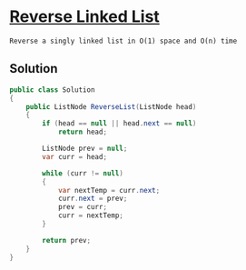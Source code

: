 # [Reverse Linked List](https://leetcode.com/problems/reverse-linked-list/description/)

```
Reverse a singly linked list in O(1) space and O(n) time
```

## Solution

```csharp
public class Solution
{
    public ListNode ReverseList(ListNode head)
    {
        if (head == null || head.next == null)
            return head;

        ListNode prev = null;
        var curr = head;

        while (curr != null)
        {
            var nextTemp = curr.next;
            curr.next = prev;
            prev = curr;
            curr = nextTemp;
        }

        return prev;
    }
}
```
